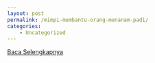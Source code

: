 ```yaml
---
layout: post
permalink: /mimpi-membantu-orang-menanam-padi/
categories:
    - Uncategorized
---
```


[Baca Selengkapnya](/07)